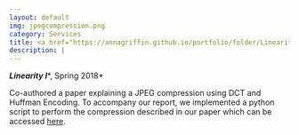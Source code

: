 ```yaml
---
layout: default
img: jpegcompression.png
category: Services
title: <a href="https://annagriffin.github.io/portfolio/folder/Linearity_I_Final_Report.pdf" target="_blank">JPEG Compression</a>
description: |
---
```

***Linearity I****, Spring 2018*

Co-authored a paper explaining a JPEG compression using DCT and Huffman Encoding. To accompany our report, we implemented a python script to perform the compression described in our paper which can be accessed [here](https://github.com/annagriffin/JPEGcompression).